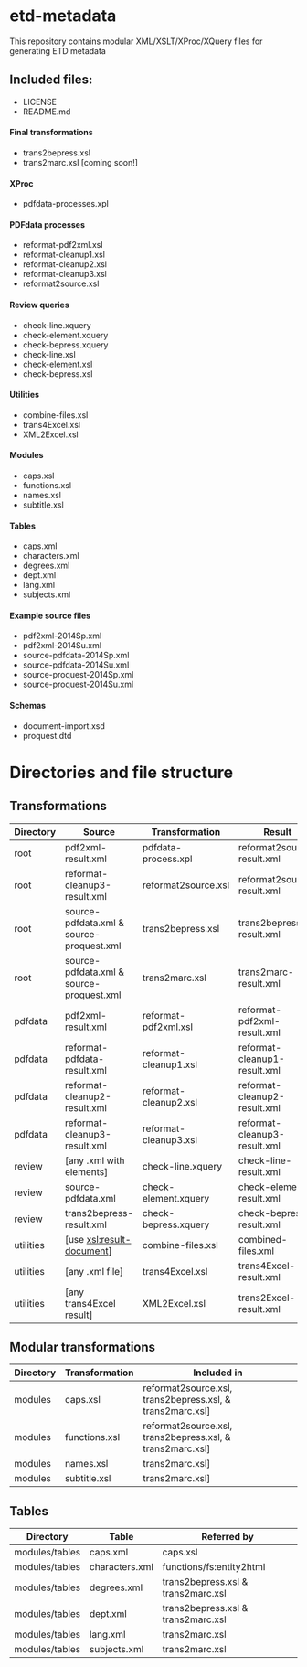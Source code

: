 etd-metadata
============

This repository contains modular XML/XSLT/XProc/XQuery files for generating ETD metadata

## Included files:

* LICENSE
* README.md

#### Final transformations
* trans2bepress.xsl
* trans2marc.xsl [coming soon!]

#### XProc
* pdfdata-processes.xpl

#### PDFdata processes
* reformat-pdf2xml.xsl
* reformat-cleanup1.xsl
* reformat-cleanup2.xsl
* reformat-cleanup3.xsl
* reformat2source.xsl

#### Review queries
* check-line.xquery
* check-element.xquery
* check-bepress.xquery
* check-line.xsl
* check-element.xsl
* check-bepress.xsl

#### Utilities
* combine-files.xsl
* trans4Excel.xsl
* XML2Excel.xsl

#### Modules
* caps.xsl
* functions.xsl
* names.xsl
* subtitle.xsl

#### Tables
* caps.xml
* characters.xml
* degrees.xml
* dept.xml
* lang.xml
* subjects.xml

#### Example source files
* pdf2xml-2014Sp.xml
* pdf2xml-2014Su.xml
* source-pdfdata-2014Sp.xml
* source-pdfdata-2014Su.xml
* source-proquest-2014Sp.xml
* source-proquest-2014Su.xml

#### Schemas
* document-import.xsd
* proquest.dtd


Directories and file structure
===============================

Transformations
---------------
Directory | Source | Transformation | Result
--- |--- | ---| ---
root | pdf2xml-result.xml | pdfdata-process.xpl | reformat2source-result.xml |
root | reformat-cleanup3-result.xml | reformat2source.xsl | reformat2source-result.xml |
root | source-pdfdata.xml & source-proquest.xml | trans2bepress.xsl | trans2bepress-result.xml |
root | source-pdfdata.xml & source-proquest.xml | trans2marc.xsl | trans2marc-result.xml |
pdfdata | pdf2xml-result.xml | reformat-pdf2xml.xsl | reformat-pdf2xml-result.xml |
pdfdata | reformat-pdfdata-result.xml | reformat-cleanup1.xsl | reformat-cleanup1-result.xml |
pdfdata | reformat-cleanup2-result.xml | reformat-cleanup2.xsl | reformat-cleanup2-result.xml |
pdfdata | reformat-cleanup3-result.xml | reformat-cleanup3.xsl | reformat-cleanup3-result.xml |
review | [any .xml with <line> elements] | check-line.xquery | check-line-result.xml |
review | source-pdfdata.xml | check-element.xquery | check-element-result.xml |
review | trans2bepress-result.xml | check-bepress.xquery | check-bepress-result.xml |
utilities | [use <xsl:result-document>] | combine-files.xsl | combined-files.xml |
utilities | [any .xml  file] | trans4Excel.xsl | trans4Excel-result.xml |
utilities | [any trans4Excel result] | XML2Excel.xsl | trans2Excel-result.xml |

Modular transformations
-----------------------
Directory | Transformation | Included in
--- |--- | ---
modules | caps.xsl | reformat2source.xsl, trans2bepress.xsl, & trans2marc.xsl] |
modules | functions.xsl | reformat2source.xsl, trans2bepress.xsl, & trans2marc.xsl] |
modules | names.xsl | trans2marc.xsl] |
modules | subtitle.xsl | trans2marc.xsl] |

Tables
------
Directory | Table | Referred by
--- |--- | ---
modules/tables | caps.xml | caps.xsl  |
modules/tables | characters.xml | functions/fs:entity2html |
modules/tables | degrees.xml | trans2bepress.xsl & trans2marc.xsl |
modules/tables | dept.xml | trans2bepress.xsl & trans2marc.xsl |
modules/tables | lang.xml| trans2marc.xsl |
modules/tables | subjects.xml | trans2marc.xsl |
 


